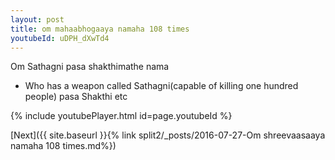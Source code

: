 ```yaml
---
layout: post
title: om mahaabhogaaya namaha 108 times
youtubeId: uDPH_dXwTd4
---
```

 
 
Om Sathagni pasa shakthimathe nama 
 
 -  Who has a weapon called Sathagni(capable of killing one hundred people)   pasa  Shakthi etc  
 
  
 
  
 
 
 
 
 
 


{% include youtubePlayer.html id=page.youtubeId %}
 
[Next]({{ site.baseurl }}{% link  split2/_posts/2016-07-27-Om shreevaasaaya namaha 108 times.md%})
 

